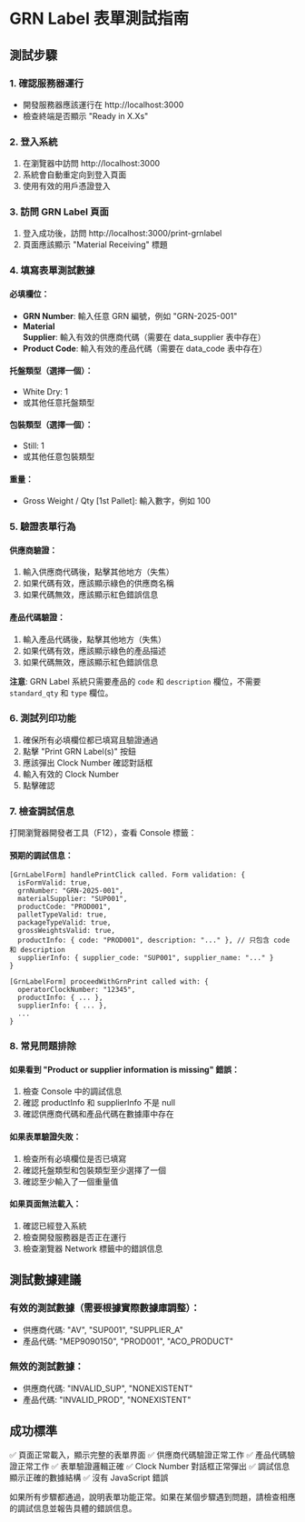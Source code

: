 # GRN Label 表單測試指南

## 測試步驟

### 1. 確認服務器運行
- 開發服務器應該運行在 http://localhost:3000
- 檢查終端是否顯示 "Ready in X.Xs"

### 2. 登入系統
1. 在瀏覽器中訪問 http://localhost:3000
2. 系統會自動重定向到登入頁面
3. 使用有效的用戶憑證登入

### 3. 訪問 GRN Label 頁面
1. 登入成功後，訪問 http://localhost:3000/print-grnlabel
2. 頁面應該顯示 "Material Receiving" 標題

### 4. 填寫表單測試數據

#### 必填欄位：
- **GRN Number**: 輸入任意 GRN 編號，例如 "GRN-2025-001"
- **Material Supplier**: 輸入有效的供應商代碼（需要在 data_supplier 表中存在）
- **Product Code**: 輸入有效的產品代碼（需要在 data_code 表中存在）

#### 托盤類型（選擇一個）：
- White Dry: 1
- 或其他任意托盤類型

#### 包裝類型（選擇一個）：
- Still: 1
- 或其他任意包裝類型

#### 重量：
- Gross Weight / Qty [1st Pallet]: 輸入數字，例如 100

### 5. 驗證表單行為

#### 供應商驗證：
1. 輸入供應商代碼後，點擊其他地方（失焦）
2. 如果代碼有效，應該顯示綠色的供應商名稱
3. 如果代碼無效，應該顯示紅色錯誤信息

#### 產品代碼驗證：
1. 輸入產品代碼後，點擊其他地方（失焦）
2. 如果代碼有效，應該顯示綠色的產品描述
3. 如果代碼無效，應該顯示紅色錯誤信息

**注意**: GRN Label 系統只需要產品的 `code` 和 `description` 欄位，不需要 `standard_qty` 和 `type` 欄位。

### 6. 測試列印功能
1. 確保所有必填欄位都已填寫且驗證通過
2. 點擊 "Print GRN Label(s)" 按鈕
3. 應該彈出 Clock Number 確認對話框
4. 輸入有效的 Clock Number
5. 點擊確認

### 7. 檢查調試信息
打開瀏覽器開發者工具（F12），查看 Console 標籤：

#### 預期的調試信息：
```
[GrnLabelForm] handlePrintClick called. Form validation: {
  isFormValid: true,
  grnNumber: "GRN-2025-001",
  materialSupplier: "SUP001",
  productCode: "PROD001",
  palletTypeValid: true,
  packageTypeValid: true,
  grossWeightsValid: true,
  productInfo: { code: "PROD001", description: "..." }, // 只包含 code 和 description
  supplierInfo: { supplier_code: "SUP001", supplier_name: "..." }
}
```

```
[GrnLabelForm] proceedWithGrnPrint called with: {
  operatorClockNumber: "12345",
  productInfo: { ... },
  supplierInfo: { ... },
  ...
}
```

### 8. 常見問題排除

#### 如果看到 "Product or supplier information is missing" 錯誤：
1. 檢查 Console 中的調試信息
2. 確認 productInfo 和 supplierInfo 不是 null
3. 確認供應商代碼和產品代碼在數據庫中存在

#### 如果表單驗證失敗：
1. 檢查所有必填欄位是否已填寫
2. 確認托盤類型和包裝類型至少選擇了一個
3. 確認至少輸入了一個重量值

#### 如果頁面無法載入：
1. 確認已經登入系統
2. 檢查開發服務器是否正在運行
3. 檢查瀏覽器 Network 標籤中的錯誤信息

## 測試數據建議

### 有效的測試數據（需要根據實際數據庫調整）：
- 供應商代碼: "AV", "SUP001", "SUPPLIER_A"
- 產品代碼: "MEP9090150", "PROD001", "ACO_PRODUCT"

### 無效的測試數據：
- 供應商代碼: "INVALID_SUP", "NONEXISTENT"
- 產品代碼: "INVALID_PROD", "NONEXISTENT"

## 成功標準

✅ 頁面正常載入，顯示完整的表單界面
✅ 供應商代碼驗證正常工作
✅ 產品代碼驗證正常工作
✅ 表單驗證邏輯正確
✅ Clock Number 對話框正常彈出
✅ 調試信息顯示正確的數據結構
✅ 沒有 JavaScript 錯誤

如果所有步驟都通過，說明表單功能正常。如果在某個步驟遇到問題，請檢查相應的調試信息並報告具體的錯誤信息。 